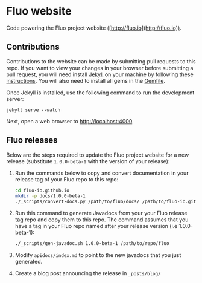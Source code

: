 Fluo website
============

Code powering the Fluo project website ([http://fluo.io](http://fluo.io)).

Contributions
-------------

Contributions to the website can be made by submitting pull requests to this repo. 
If you want to view your changes in your browser before submitting a pull request, 
you will need install [Jekyll] on your machine by following these [instructions].
You will also need to install all gems in the [Gemfile].

Once Jekyll is installed, use the following command to run the development server:

    jekyll serve --watch

Next, open a web browser to [http://localhost:4000](http://localhost:4000).

Fluo releases
-------------

Below are the steps required to update the Fluo project website for a new release 
(substitute `1.0.0-beta-1` with the version of your release):

1. Run the commands below to copy and convert documentation in your release tag of
   your Fluo repo to this repo:

    ```bash
    cd fluo-io.github.io
    mkdir -p docs/1.0.0-beta-1
    ./_scripts/convert-docs.py /path/to/fluo/docs/ /path/to/fluo-io.github.io/docs/1.0.0-beta-1/
    ```

2. Run this command to generate Javadocs from your your Fluo release tag repo and 
   copy them to this repo.  The command assumes that you have a tag in your Fluo
   repo named after your release version (i.e 1.0.0-beta-1):

    ```bash
    ./_scripts/gen-javadoc.sh 1.0.0-beta-1 /path/to/repo/fluo
    ```

3. Modify `apidocs/index.md` to point to the new javadocs that you just generated.

4. Create a blog post announcing the release in `_posts/blog/`

[Jekyll]: http://jekyllrb.com/
[Gemfile]: Gemfile
[instructions]: http://jekyllrb.com/docs/installation/
